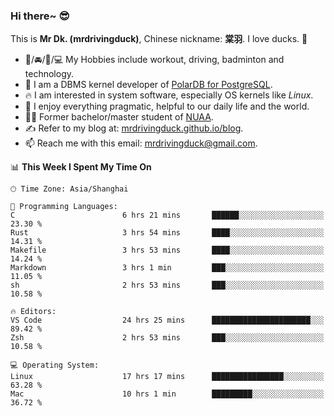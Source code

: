 ### Hi there~ 😎

This is **Mr Dk. (mrdrivingduck)**, Chinese nickname: **棠羽**. I love ducks. 🦆

- 💪/🚘/🏸/💻 My Hobbies include workout, driving, badminton and technology.
- 🍊 I am a DBMS kernel developer of [PolarDB for PostgreSQL](https://github.com/ApsaraDB/PolarDB-for-PostgreSQL).
- 🔥 I am interested in system software, especially OS kernels like *Linux*.
- 🔧 I enjoy everything pragmatic, helpful to our daily life and the world.
- 👨‍🎓 Former bachelor/master student of [NUAA](https://en.wikipedia.org/wiki/Nanjing_University_of_Aeronautics_and_Astronautics).
- ✍ Refer to my blog at: [mrdrivingduck.github.io/blog](https://mrdrivingduck.github.io/blog/).
- 📫 Reach me with this email: [mrdrivingduck@gmail.com](mailto:mrdrivingduck@gmail.com).

<!--START_SECTION:waka-->
📊 **This Week I Spent My Time On** 

```text
🕑︎ Time Zone: Asia/Shanghai

💬 Programming Languages: 
C                        6 hrs 21 mins       ██████░░░░░░░░░░░░░░░░░░░   23.30 % 
Rust                     3 hrs 54 mins       ████░░░░░░░░░░░░░░░░░░░░░   14.31 % 
Makefile                 3 hrs 53 mins       ████░░░░░░░░░░░░░░░░░░░░░   14.24 % 
Markdown                 3 hrs 1 min         ███░░░░░░░░░░░░░░░░░░░░░░   11.05 % 
sh                       2 hrs 53 mins       ███░░░░░░░░░░░░░░░░░░░░░░   10.58 % 

🔥 Editors: 
VS Code                  24 hrs 25 mins      ██████████████████████░░░   89.42 % 
Zsh                      2 hrs 53 mins       ███░░░░░░░░░░░░░░░░░░░░░░   10.58 % 

💻 Operating System: 
Linux                    17 hrs 17 mins      ████████████████░░░░░░░░░   63.28 % 
Mac                      10 hrs 1 min        █████████░░░░░░░░░░░░░░░░   36.72 % 
```


<!--END_SECTION:waka-->

<!-- ![Mr Dk.'s GitHub Stats](https://github-readme-stats.vercel.app/api?username=mrdrivingduck&count_private&show_icons=true&theme=buefy) -->

<!-- ![Most Used Languages](https://github-readme-stats.vercel.app/api/top-langs/?username=mrdrivingduck&exclude_repo=mips32-CPU,snort-tcp-socket&theme=buefy&layout=compact&langs_count=10) -->


<!--
**mrdrivingduck/mrdrivingduck** is a ✨ _special_ ✨ repository because its `README.md` (this file) appears on your GitHub profile.

Here are some ideas to get you started:

- 🔭 I’m currently working on ...
- 🌱 I’m currently learning ...
- 👯 I’m looking to collaborate on ...
- 🤔 I’m looking for help with ...
- 💬 Ask me about ...
- 📫 How to reach me: ...
- 😄 Pronouns: ...
- ⚡ Fun fact: ...
-->
